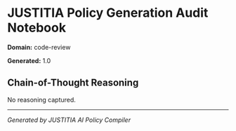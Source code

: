 # JUSTITIA Policy Generation Audit Notebook

**Domain:** code-review

**Generated:** 1.0

## Chain-of-Thought Reasoning

No reasoning captured.

---

*Generated by JUSTITIA AI Policy Compiler*
